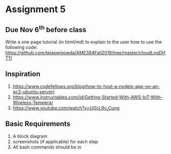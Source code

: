 # Assignment 5

## Due Nov 6<sup>th</sup> before class

Write a one page tutorial (in html/md) to explain to the user how to use
the following code:
<https://github.com/tejaswigowda/AME394Fall2019/tree/master/cloudLogDHT11>


## Inspiration

1. https://www.codefellows.org/blog/how-to-host-a-nodejs-app-on-an-ec2-ubuntu-server/
2. https://www.instructables.com/id/Getting-Started-With-AWS-IoT-With-Wireless-Tempera/
3. https://www.youtube.com/watch?v=UGcL9y_Cung

## Basic Requirements
1. A block diagram
2. screenshots (if applicable) for each step
3. All bash commands should be in <code>
